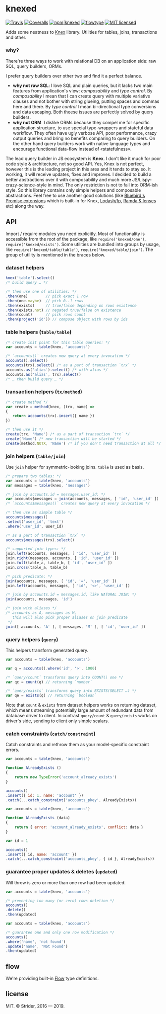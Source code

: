 # knexed

[![Travis](https://img.shields.io/travis/StreetStrider/knexed.svg?style=flat-square)](https://travis-ci.org/StreetStrider/knexed)
[![Coveralls](https://img.shields.io/coveralls/StreetStrider/knexed.svg?style=flat-square)](https://coveralls.io/github/StreetStrider/knexed)
[![npm|knexed](http://img.shields.io/badge/npm-knexed-CB3837.svg?style=flat-square)](https://www.npmjs.org/package/knexed)
[![flowtype](http://img.shields.io/badge/flow-type-EBBF3A.svg?style=flat-square)](#flow)
[![MIT licensed](http://img.shields.io/badge/license-MIT-brightgreen.svg?style=flat-square)](license.txt)

Adds some neatness to [Knex](http://knexjs.org/) library. Utilities for tables, joins, transactions and other.

### why?
There're three ways to work with relational DB on an application side: raw SQL, query builders, ORMs.

I prefer query builders over other two and find it a perfect balance.

* **why not raw SQL**: I love SQL and plain queries, but it lacks two main features from application's view: *composability* and *type control*. By *composability* I mean that I can create query with multiple variative clauses and not bother with string glueing, putting spaces and commas here and there. By *type control* I mean bi-directional type conversions and data escaping. Both theese issues are perfectly solved by query builders.
* **why not ORM**: I dislike ORMs because they compel me for specific application structure, to use special type-wrappers and stateful data workflow. They often have ugly verbose API, poor performance, crazy output queries and bring no benefits comparing to query builders. On the other hand query builders work with native language types and encourage functional data-flow instead of «statefulness».

The lead query builder in JS ecosystem is **Knex**. I don't like it much for poor code style & architecture, not so good API. Yes, Knex is not perfect, however this is the leading project in this area and it tends to stay so. It working, it will receive updates, fixes and improves. I decided to build a better abstractions over it with composability and much more JS/Lispy-crazy-science-style in mind. The only restriction is not to fall into ORM-ish style. So this library contains only simple helpers and composable abstractions. Feel free to use another good solutions (like [Bluebird's Promise extensions](http://bluebirdjs.com/docs/api-reference.html) which is built-in for Knex, [Lodash/fp](https://github.com/lodash/lodash/wiki/FP-Guide), [Ramda & lenses](http://ramdajs.com/) etc) along the way.

## API
Import / require modules you need explicitly. Most of functionality is accessible from the root of the package, like `require('knexed/one')`, `require('knexed/exists')`. Some utilities are bundled into groups by usage, like `require('knexed/table/table')`, `require('knexed/table/join')`. The group of utility is mentioned in the braces below.

### dataset helpers
```js
knex('table').select()
/* build query … */

/* then use one of utilities: */
.then(one)        // pick exact 1 row
.then(one.maybe)  // pick 0..1 rows
.then(exists)     // true/false depending on rows existence
.then(exists.not) // negated true/false on existence
.then(count)      // pick rows count
.then(project('id')) // compose object with rows by ids
```

### table helpers (`table/table`)
```js
/* create init point for this table queries: */
var accounts = table(knex, 'accounts')

/* `accounts()` creates new query at every invocation */
accounts().select()
accounts(trx).select() /* as a part of transaction `trx` */
accounts.as('alias').select() /* with alias */
accounts.as('alias', trx).select()
/* … then build query … */
```

### transaction helpers (`tx/method`)
```js
/* create method */
var create = method(knex, (trx, name) =>
{
   return accounts(trx).insert({ name })
})

/* then use it */
create(trx, 'Name') /* as a part of transaction `trx` */
create('Name') /* new transaction will be started */
create(method.NOTX, 'Name') /* if you don't need transaction at all */
```

### join helpers (`table/join`)
Use `join` helper for symmetric-looking joins. `table` is used as basis.
```js
/* prepare two tables: */
var accounts = table(knex, 'accounts')
var messages = table(knex, 'messages')

/* join by accounts.id = messages.user_id: */
var accounts$messages = join(accounts, messages, [ 'id', 'user_id' ])
/* `accounts$messages()` creates new query at every invocation */

/* then use as simple table */
accounts$messages()
.select('user_id', 'text')
.where('user_id', user_id)

/* as a part of transaction `trx` */
accounts$messages(trx).select()

/* supported join types: */
join.left(accounts, messages, [ 'id', 'user_id' ])
join.right(messages, accounts, [ 'id', 'user_id' ])
join.full(table_a, table_b, [ 'id', 'user_id' ])
join.cross(table_a, table_b)

/* pick predicate: */
join(accounts, messages, [ 'id', '=', 'user_id' ])
join.left(accounts, messages, [ 'id', '<>', 'user_id' ])

/* join by accounts.id = messages.id, like NATURAL JOIN: */
join(accounts, messages, 'id')

/* join with aliases */
/* accounts as A, messages as M,
   this will also pick proper aliases on join predicate
 */
join([ accounts, 'A' ], [ messages, 'M' ], [ 'id', 'user_id' ])
```

### query helpers (`query`)
This helpers transform generated query.
```js
var accounts = table(knex, 'accounts')

var q = accounts().where('id', '>', 1000)

/* `query/count` transforms query into COUNT() one */
var qc = count(q) // returning `number`

/* `query/exists` transforms query into EXISTS(SELECT …) */
var qe = exists(q) // returning `boolean`
```

Note that `count` & `exists` from dataset helpers works on returning
dataset, which means streaming potentially large amount of redundant data from
database driver to client. In contrast `query/count` & `query/exists`
works on driver's side, sending to client only simple scalars.

### catch constraints (`catch/constraint`)
Catch constraints and rethrow them as your model-specific constraint errors.
```js
var accounts = table(knex, 'accounts')

function AlreadyExists ()
{
	return new TypeError('account_already_exists')
}

accounts()
.insert({ id: 1, name: 'account' })
.catch(...catch_constraint('accounts_pkey', AlreadyExists))
```

```js
var accounts = table(knex, 'accounts')

function AlreadyExists (data)
{
	return { error: 'account_already_exists', conflict: data }
}

var id = 1

accounts()
.insert({ id, name: 'account' })
.catch(...catch_constraint('accounts_pkey', { id }, AlreadyExists))
```

### guarantee proper updates & deletes (`updated`)
Will throw is zero or more than one row had been updated.
```js
var accounts = table(knex, 'accounts')

/* preventing too many (or zero) rows deletion */
accounts()
.delete()
.then(updated)
```

```js
var accounts = table(knex, 'accounts')

/* guarantee one and only one row modification */
accounts()
.where('name', 'not found')
.update('name', 'Not Found')
.then(updated)
```

## flow
We're providing built-in [Flow](https://flowtype.org/) type definitions.

## license
MIT.
© Strider, 2016 — 2019.
